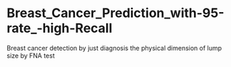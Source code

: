# Breast_Cancer_Prediction_with-95-rate_-high-Recall
Breast cancer detection by just diagnosis the physical dimension of lump size by FNA test
